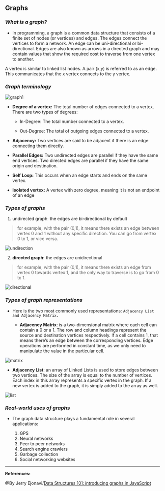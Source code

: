 ## **Graphs**


### ***What is a graph?***

- In programming, a graph is a common data structure that consists of a finite set of nodes (or vertices) and edges. The edges connect the vertices to form a network. An edge can be uni-directional or bi-directional. Edges are also known as arrows in a directed graph and may contain values that show the required cost to traverse from one vertex to another.

A vertex is similar to linked list nodes. A pair (x,y) is referred to as an edge. This communicates that the x vertex connects to the y vertex.

### ***Graph terminology***

![graph1](../images/graph1.PNG)

- **Degree of a vertex:** The total number of edges connected to a vertex. There are two types of degrees:

   - In-Degree: The total number connected to a vertex.

   - Out-Degree: The total of outgoing edges connected to a vertex.

- **Adjacency:** Two vertices are said to be adjacent if there is an edge connecting them directly.

- **Parallel Edges:** Two undirected edges are parallel​ if they have the same end vertices. Two directed edges are parallel if they have the same origin and destination.

- **Self Loop:** This occurs when an edge starts and ends on the same vertex.

- **Isolated vertex:** A vertex with zero degree, meaning it is not an endpoint of an edge

### ***Types of graphs***

1. undirected graph: the edges are bi-directional by default

>for example, with the pair (0,1), it means there exists an edge between vertex 0 and 1 without any specific direction. You can go from vertex 0 to 1, or vice versa.

![undirection]()


2. **directed graph:** the edges are unidirectional

>for example, with the pair (0,1), it means there exists an edge from vertex 0 towards vertex 1, and the only way to traverse is to go from 0 to 1.

![directional](../images/directional.PNG)

### ***Types of graph representations***

- Here is the two most commonly used representations: `Adjacency List and Adjacency Matrix.`

  - **Adjacency Matrix**: is a two-dimensional matrix where each cell can contain a 0 or a 1.​ The row and column headings represent the source and destination vertices respectively. If a cell contains 1, that means there’s an edge between the corresponding vertices. Edge operations are performed in constant time, as we only need to manipulate the value in the particular cell.

![matrix](../images/matrix.PNG)

  - **Adjacency List**: an array of Linked Lists is used to store edges between two vertices. The size of the array is equal to the number of vertices. Each index in this array represents a specific vertex in the graph. If a new vertex is added to the graph, it is simply added to the array as well.

![list](../images/list.PNG)


### ***Real-world uses of graphs***

- The graph data structure plays a fundamental role in several applications:

  1. GPS
  2. Neural networks
  3. Peer to peer networks
  4. Search engine crawlers
  5. Garbage collection
  6. Social networking websites

-----------------------------------------------

**References:**

@By Jerry Ejonavi/[Data Structures 101: introducing graphs in JavaScript](https://www.educative.io/blog/data-structures-101-graphs-javascript) 
